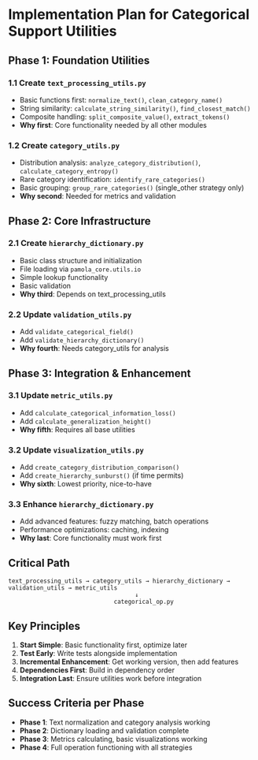 # Implementation Plan for Categorical Support Utilities

## Phase 1: Foundation Utilities 

### 1.1 Create `text_processing_utils.py`
- Basic functions first: `normalize_text()`, `clean_category_name()`
- String similarity: `calculate_string_similarity()`, `find_closest_match()`
- Composite handling: `split_composite_value()`, `extract_tokens()`
- **Why first**: Core functionality needed by all other modules

### 1.2 Create `category_utils.py`
- Distribution analysis: `analyze_category_distribution()`, `calculate_category_entropy()`
- Rare category identification: `identify_rare_categories()`
- Basic grouping: `group_rare_categories()` (single_other strategy only)
- **Why second**: Needed for metrics and validation

## Phase 2: Core Infrastructure 

### 2.1 Create `hierarchy_dictionary.py`
- Basic class structure and initialization
- File loading via `pamola_core.utils.io`
- Simple lookup functionality
- Basic validation
- **Why third**: Depends on text_processing_utils

### 2.2 Update `validation_utils.py`
- Add `validate_categorical_field()`
- Add `validate_hierarchy_dictionary()`
- **Why fourth**: Needs category_utils for analysis

## Phase 3: Integration & Enhancement 

### 3.1 Update `metric_utils.py`
- Add `calculate_categorical_information_loss()`
- Add `calculate_generalization_height()`
- **Why fifth**: Requires all base utilities

### 3.2 Update `visualization_utils.py`
- Add `create_category_distribution_comparison()`
- Add `create_hierarchy_sunburst()` (if time permits)
- **Why sixth**: Lowest priority, nice-to-have

### 3.3 Enhance `hierarchy_dictionary.py`
- Add advanced features: fuzzy matching, batch operations
- Performance optimizations: caching, indexing
- **Why last**: Core functionality must work first


## Critical Path

```
text_processing_utils → category_utils → hierarchy_dictionary → validation_utils → metric_utils
                                    ↓
                              categorical_op.py
```

## Key Principles

1. **Start Simple**: Basic functionality first, optimize later
2. **Test Early**: Write tests alongside implementation
3. **Incremental Enhancement**: Get working version, then add features
4. **Dependencies First**: Build in dependency order
5. **Integration Last**: Ensure utilities work before integration

## Success Criteria per Phase

- **Phase 1**: Text normalization and category analysis working
- **Phase 2**: Dictionary loading and validation complete
- **Phase 3**: Metrics calculating, basic visualizations working
- **Phase 4**: Full operation functioning with all strategies